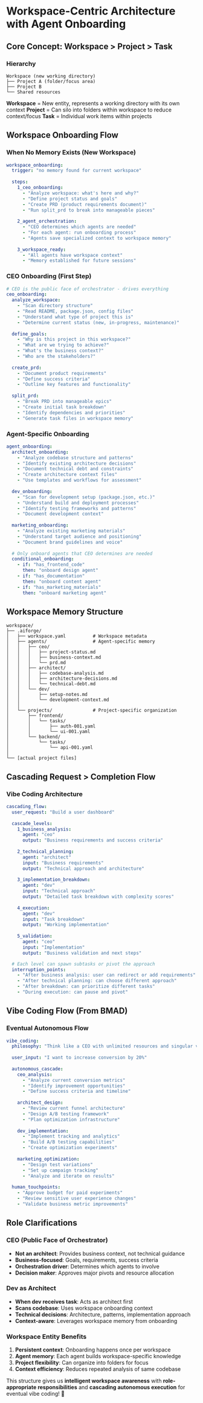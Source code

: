 # Workspace-Centric Architecture with Agent Onboarding

## Core Concept: Workspace > Project > Task

### **Hierarchy**
```
Workspace (new working directory)
├── Project A (folder/focus area)
├── Project B  
└── Shared resources
```

**Workspace** = New entity, represents a working directory with its own context
**Project** = Can silo into folders within workspace to reduce context/focus
**Task** = Individual work items within projects

## Workspace Onboarding Flow

### **When No Memory Exists (New Workspace)**
```yaml
workspace_onboarding:
  trigger: "no memory found for current workspace"
  
  steps:
    1_ceo_onboarding:
      - "Analyze workspace: what's here and why?"
      - "Define project status and goals" 
      - "Create PRD (product requirements document)"
      - "Run split_prd to break into manageable pieces"
      
    2_agent_orchestration:
      - "CEO determines which agents are needed"
      - "For each agent: run onboarding process"
      - "Agents save specialized context to workspace memory"
      
    3_workspace_ready:
      - "All agents have workspace context"
      - "Memory established for future sessions"
```

### **CEO Onboarding (First Step)**
```yaml
# CEO is the public face of orchestrator - drives everything
ceo_onboarding:
  analyze_workspace:
    - "Scan directory structure"
    - "Read README, package.json, config files"
    - "Understand what type of project this is"
    - "Determine current status (new, in-progress, maintenance)"
    
  define_goals:
    - "Why is this project in this workspace?" 
    - "What are we trying to achieve?"
    - "What's the business context?"
    - "Who are the stakeholders?"
    
  create_prd:
    - "Document product requirements"
    - "Define success criteria"
    - "Outline key features and functionality"
    
  split_prd:
    - "Break PRD into manageable epics"
    - "Create initial task breakdown"
    - "Identify dependencies and priorities"
    - "Generate task files in workspace memory"
```

### **Agent-Specific Onboarding**
```yaml
agent_onboarding:
  architect_onboarding:
    - "Analyze codebase structure and patterns"
    - "Identify existing architecture decisions"
    - "Document technical debt and constraints"
    - "Create architecture context files"
    - "Use templates and workflows for assessment"
    
  dev_onboarding:
    - "Scan for development setup (package.json, etc.)"
    - "Understand build and deployment processes"
    - "Identify testing frameworks and patterns"
    - "Document development context"
    
  marketing_onboarding:
    - "Analyze existing marketing materials"
    - "Understand target audience and positioning"
    - "Document brand guidelines and voice"
    
  # Only onboard agents that CEO determines are needed
  conditional_onboarding:
    - if: "has_frontend_code"
      then: "onboard design agent"
    - if: "has_documentation"
      then: "onboard content agent"
    - if: "has_marketing_materials"
      then: "onboard marketing agent"
```

## Workspace Memory Structure

```
workspace/
├── .aiforge/
│   ├── workspace.yaml          # Workspace metadata
│   ├── agents/                 # Agent-specific memory
│   │   ├── ceo/
│   │   │   ├── project-status.md
│   │   │   ├── business-context.md
│   │   │   └── prd.md
│   │   ├── architect/
│   │   │   ├── codebase-analysis.md
│   │   │   ├── architecture-decisions.md
│   │   │   └── technical-debt.md
│   │   └── dev/
│   │       ├── setup-notes.md
│   │       └── development-context.md
│   │
│   └── projects/               # Project-specific organization
│       ├── frontend/
│       │   └── tasks/
│       │       ├── auth-001.yaml
│       │       └── ui-001.yaml
│       └── backend/
│           └── tasks/
│               └── api-001.yaml
│
└── [actual project files]
```

## Cascading Request > Completion Flow

### **Vibe Coding Architecture**
```yaml
cascading_flow:
  user_request: "Build a user dashboard"
  
  cascade_levels:
    1_business_analysis:
      agent: "ceo"
      output: "Business requirements and success criteria"
      
    2_technical_planning:
      agent: "architect" 
      input: "Business requirements"
      output: "Technical approach and architecture"
      
    3_implementation_breakdown:
      agent: "dev"
      input: "Technical approach"
      output: "Detailed task breakdown with complexity scores"
      
    4_execution:
      agent: "dev"
      input: "Task breakdown"
      output: "Working implementation"
      
    5_validation:
      agent: "ceo"
      input: "Implementation"
      output: "Business validation and next steps"

  # Each level can spawn subtasks or pivot the approach
  interruption_points:
    - "After business analysis: user can redirect or add requirements"
    - "After technical planning: can choose different approach"
    - "After breakdown: can prioritize different tasks"
    - "During execution: can pause and pivot"
```

## Vibe Coding Flow (From BMAD)

### **Eventual Autonomous Flow**
```yaml
vibe_coding:
  philosophy: "Think like a CEO with unlimited resources and singular vision"
  
  user_input: "I want to increase conversion by 20%"
  
  autonomous_cascade:
    ceo_analysis:
      - "Analyze current conversion metrics"
      - "Identify improvement opportunities" 
      - "Define success criteria and timeline"
      
    architect_design:
      - "Review current funnel architecture"
      - "Design A/B testing framework"
      - "Plan optimization infrastructure"
      
    dev_implementation:
      - "Implement tracking and analytics"
      - "Build A/B testing capabilities"
      - "Create optimization experiments"
      
    marketing_optimization:
      - "Design test variations"
      - "Set up campaign tracking"
      - "Analyze and iterate on results"
      
  human_touchpoints:
    - "Approve budget for paid experiments"
    - "Review sensitive user experience changes"
    - "Validate business metric improvements"
```

## Role Clarifications

### **CEO (Public Face of Orchestrator)**
- **Not an architect**: Provides business context, not technical guidance
- **Business-focused**: Goals, requirements, success criteria
- **Orchestration driver**: Determines which agents to involve
- **Decision maker**: Approves major pivots and resource allocation

### **Dev as Architect**
- **When dev receives task**: Acts as architect first
- **Scans codebase**: Uses workspace onboarding context
- **Technical decisions**: Architecture, patterns, implementation approach
- **Context-aware**: Leverages workspace memory from onboarding

### **Workspace Entity Benefits**
1. **Persistent context**: Onboarding happens once per workspace
2. **Agent memory**: Each agent builds workspace-specific knowledge
3. **Project flexibility**: Can organize into folders for focus
4. **Context efficiency**: Reduces repeated analysis of same codebase

This structure gives us **intelligent workspace awareness** with **role-appropriate responsibilities** and **cascading autonomous execution** for eventual vibe coding! 🎯